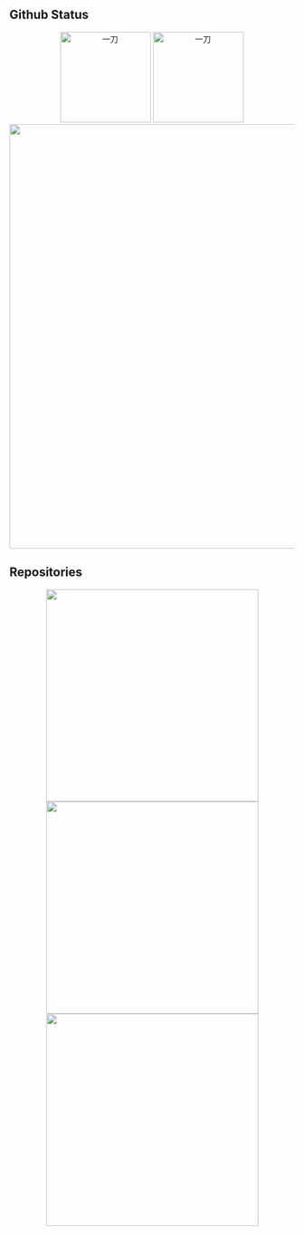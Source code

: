 ## Github Status
<div align="center">
	<img  src="https://github-readme-stats.vercel.app/api/top-langs/?username=laosanyuan&count_private=true&show_icons=true&layout=compact" alt="一刀" height="160px" />
	<img src="https://github-readme-stats.vercel.app/api?username=laosanyuan&show_icons=true" alt="一刀"  height="160px" />
</div>

<div align="center">
	<img  src="https://activity-graph.herokuapp.com/graph?username=laosanyuan&theme=github-light" width="750"/>
</div>


## Repositories
<div align="center">
	<a href="https://github.com/laosanyuan/EmailSpider">
    		<img width="375" src="https://github-readme-stats.vercel.app/api/pin/?username=laosanyuan&repo=EmailSpider&theme=buefy"/>
	</a>
	<a href="https://github.com/laosanyuan/HuoHuan">
		<img width="375" src="https://github-readme-stats.vercel.app/api/pin/?username=laosanyuan&repo=HuoHuan&theme=buefy"/>
    	</a>
</div>

<div align="center">
    <a align="left" href="https://github.com/laosanyuan/algorithm-code-csharp">
        <img width="375" src="https://github-readme-stats.vercel.app/api/pin/?username=laosanyuan&repo=algorithm-code-csharp&theme=buefy"/>
    </a>
    <img width="375"/>
</div>
